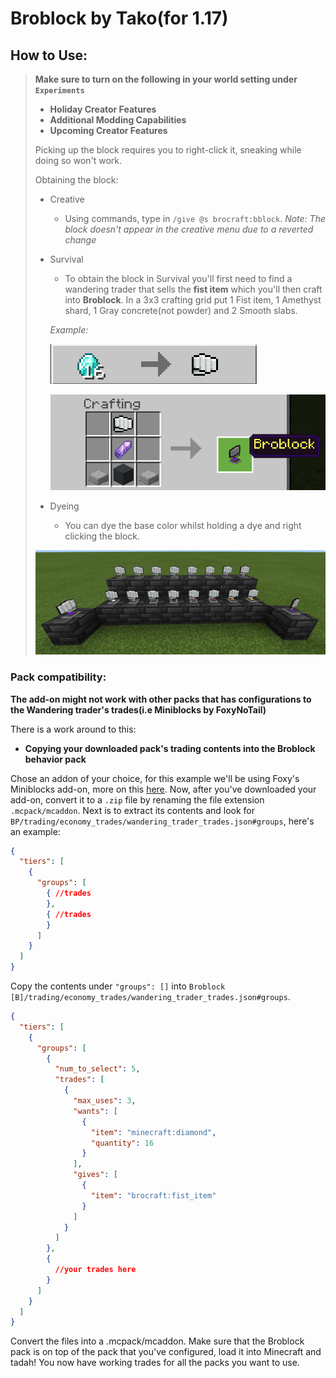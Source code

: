 # **Broblock by Tako**(for 1.17)

## **How to Use:**

> **Make sure to turn on the following in your world setting under `Experiments`**
>  - **Holiday Creator Features**
>  - **Additional Modding Capabilities**
>  - **Upcoming Creator Features**
>
> Picking up the block requires you to right-click it, sneaking while doing so won't work.
>
> Obtaining the block:
> - Creative
>   - Using commands, type in `/give @s brocraft:bblock`. *Note: The block doesn't appear in the creative menu due to a reverted change*
> - Survival
>   - To obtain the block in Survival you'll first need to find a wandering trader that sells the **fist item** which you'll then craft into **Broblock**. In a 3x3 crafting grid put 1 Fist item, 1 Amethyst shard, 1 Gray concrete(not powder) and 2 Smooth slabs. 
>   
>   *Example:*
>   
>   ![Wandering Trader](images/trading.png)
>
>   ![Broblock Crafting Recipe](images/crecipe.png)
>  
> - Dyeing
>   - You can dye the base color whilst holding a dye and right clicking the block.
>
> ![Colors](images/colors.png)

### **Pack compatibility:**

**The add-on might not work with other packs that has configurations to the Wandering trader's trades(i.e Miniblocks by FoxyNoTail)**

There is a work around to this:

- **Copying your downloaded pack's trading contents into the Broblock behavior pack**

Chose an addon of your choice, for this example we'll be using Foxy's Miniblocks add-on, more on this [here](https://foxynotail.com/). Now, after you've downloaded your add-on, convert it to a `.zip` file by renaming the file extension `.mcpack/mcaddon`. Next is to extract its contents and look for `BP/trading/economy_trades/wandering_trader_trades.json#groups`, here's an example:

```json
{
  "tiers": [
    {
      "groups": [
        { //trades
        },
        { //trades
        }
      ]
    }
  ]
}
```

Copy the contents under `"groups": []` into `Broblock [B]/trading/economy_trades/wandering_trader_trades.json#groups`.

```json
{
  "tiers": [
    {
      "groups": [
        {
          "num_to_select": 5,
          "trades": [
            {
              "max_uses": 3,
              "wants": [
                {
                  "item": "minecraft:diamond",
                  "quantity": 16
                }
              ],
              "gives": [
                {
                  "item": "brocraft:fist_item"
                }
              ]
            }
          ]
        },
        {
          //your trades here
        }
      ]
    }
  ]
}
```

Convert the files into a .mcpack/mcaddon. Make sure that the Broblock pack is on top of the pack that you've configured, load it into Minecraft and tadah! You now have working trades for all the packs you want to use.
